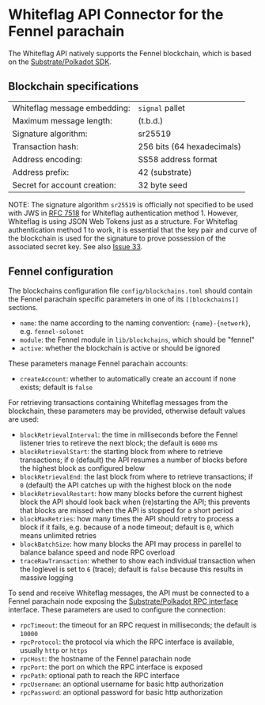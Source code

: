 # Whiteflag API Connector for the Fennel parachain

The Whiteflag API natively supports the Fennel blockchain, which is based on
the [Substrate/Polkadot SDK](https://polkadot.com/platform/sdk/).

## Blockchain specifications

|                                |               |
|--------------------------------|---------------|
| Whiteflag message embedding:   | `signal` pallet |
| Maximum message length:        | (t.b.d.)  |
| Signature algorithm:           | sr25519   |
| Transaction hash:              | 256 bits (64 hexadecimals) |
| Address encoding:              | SS58 address format |
| Address prefix:                | 42 (substrate) |
| Secret for account creation:   | 32 byte seed   |

NOTE: The signature algorithm `sr25519` is officially not specified to be used
with JWS in [RFC 7518](https://www.rfc-editor.org/rfc/rfc7518) for Whiteflag
authentication method 1. However, Whiteflag is using JSON Web Tokens just as
a structure. For Whiteflag authentication method 1 to work, it is essential
that the key pair and curve of the blockchain is used for the signature to
prove possession of the associated secret key.
See also [Issue 33](https://github.com/WhiteflagProtocol/whiteflag-api/issues/33).

## Fennel configuration

The blockchains configuration file `config/blockchains.toml` should contain
the Fennel parachain specific parameters in one of its `[[blockchains]]` sections.

* `name`: the name according to the naming convention: `{name}-{network}`, e.g. `fennel-solonet`
* `module`: the Fennel module in `lib/blockchains`, which should be "fennel"
* `active`: whether the blockchain is active or should be ignored

These parameters manage Fennel parachain accounts:

* `createAccount`: whether to automatically create an account if none exists; default is `false`

For retrieving transactions containing Whiteflag messages from the blockchain,
these parameters may be provided, otherwise default values are used:

* `blockRetrievalInterval`: the time in milliseconds before the Fennel listener tries to retireve the next block; the default is `6000` ms
* `blockRetrievalStart`: the starting block from where to retrieve transactions; if `0` (default) the API resumes a number of blocks before the highest block as configured below
* `blockRetrievalEnd`: the last block from where to retrieve transactions; if `0` (default) the API catches up with the highest block on the node
* `blockRetrievalRestart`: how many blocks before the current highest block the API should look back when (re)starting the API; this prevents that blocks are missed when the API is stopped for a short period
* `blockMaxRetries`: how many times the API should retry to process a block if it fails, e.g. because of a node timeout; default is `0`, which means unlimited retries
* `blockBatchSize`: how many blocks the API may process in parellel to balance balance speed and node RPC overload
* `traceRawTransaction`: whether to show each individual transaction when the loglevel is set to `6` (trace); default is `false` because this results in massive logging

To send and receive Whiteflag messages, the API must be connected to a Fennel
parachain node exposing the [Substrate/Polkadot RPC interface](https://docs.polkadot.com/develop/toolkit/parachains/rpc-calls/)
interface. These parameters are used to configure the connection:

* `rpcTimeout`: the timeout for an RPC request in milliseconds; the default is `10000`
* `rpcProtocol`: the protocol via which the RPC interface is available, usually `http` or `https`
* `rpcHost`: the hostname of the Fennel parachain node
* `rpcPort`: the port on which the RPC interface is exposed
* `rpcPath`: optional path to reach the RPC interface
* `rpcUsername`: an optional username for basic http authorization
* `rpcPassword`: an optional password for basic http authorization
